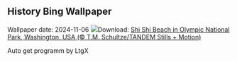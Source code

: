## History Bing Wallpaper
Wallpaper date: 2024-11-06
![](https://www.bing.com/th?id=OHR.ShiShiBeach_EN-IN6380183906_UHD.jpg&w=1000)Download: [Shi Shi Beach in Olympic National Park, Washington, USA (© T.M. Schultze/TANDEM Stills + Motion)](https://www.bing.com/th?id=OHR.ShiShiBeach_EN-IN6380183906_UHD.jpg)

Auto get programm by LtgX
